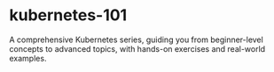 # kubernetes-101
A comprehensive Kubernetes series, guiding you from beginner-level concepts to advanced topics, with hands-on exercises and real-world examples.
